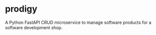 # prodigy
A Python FastAPI CRUD microservice to manage software products for a software development shop.
